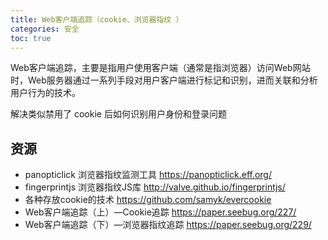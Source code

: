 ```yaml
---
title: Web客户端追踪（cookie、浏览器指纹 ）
categories: 安全
toc: true
---
```


Web客户端追踪，主要是指用户使用客户端（通常是指浏览器）访问Web网站时，Web服务器通过一系列手段对用户客户端进行标记和识别，进而关联和分析用户行为的技术。

解决类似禁用了 cookie 后如何识别用户身份和登录问题

## 资源

- panopticlick 浏览器指纹监测工具 https://panopticlick.eff.org/ 
- fingerprintjs 浏览器指纹JS库 http://valve.github.io/fingerprintjs/
- 各种存放cookie的技术 https://github.com/samyk/evercookie
- Web客户端追踪（上）—Cookie追踪 https://paper.seebug.org/227/
- Web客户端追踪（下）—浏览器指纹追踪 https://paper.seebug.org/229/